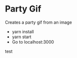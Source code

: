# Party Gif
Creates a party gif from an image

* yarn install
* yarn start
* Go to localhost:3000

test
